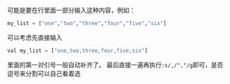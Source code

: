 可能是要在行里面一部分输入这种内容，例如：
```python
my_list = ["one","two","three","four","five","six"]
```
可以考虑先直接输入
```python
val my_list = ["one,two,three,four,five,six"]
```
里面的第一对引号一般自动补齐了。
最后直接一遍再执行```:s/,/","/g```即可，是否逗号来分割可以自己看着选


